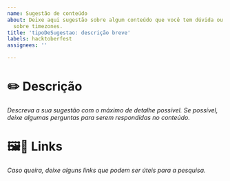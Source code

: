 ```yaml
---
name: Sugestão de conteúdo
about: Deixe aqui sugestão sobre algum conteúdo que você tem dúvida ou curiosidades
  sobre timezones.
title: 'tipoDeSugestao: descrição breve'
labels: hacktoberfest
assignees: ''

---
```


# ✏️ Descrição
*Descreva a sua sugestão com o máximo de detalhe possível. Se possível, deixe algumas perguntas para serem respondidas no conteúdo.*

# 🖼️🔗 Links
*Caso queira, deixe alguns links que podem ser úteis para a pesquisa.*

